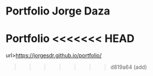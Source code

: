# Portfolio Jorge Daza
Portfolio
<<<<<<< HEAD
=======
url>https://jorgesdr.github.io/portfolio/
>>>>>>> d819a64 (add)

